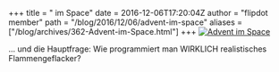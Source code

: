 +++
title = "<Advent> im Space"
date = 2016-12-06T17:20:04Z
author = "flipdot member"
path = "/blog/2016/12/06/advent-im-space"
aliases = ["/blog/archives/362-Advent-im-Space.html"]
+++
[![Advent im
Space](/media/20161206_181349.serendipityThumb.jpg)](/media/20161206_181349.jpg)

... und die Hauptfrage: Wie programmiert man WIRKLICH realistisches
Flammengeflacker?
